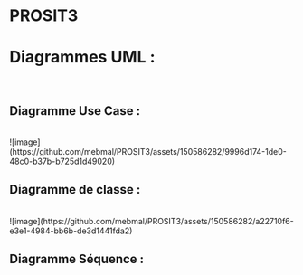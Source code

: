 # PROSIT3
<h1>Diagrammes UML :</h1>
<br>
<h2>Diagramme Use Case :</h2>
<br>
![image](https://github.com/mebmal/PROSIT3/assets/150586282/9996d174-1de0-48c0-b37b-b725d1d49020)
<br>
<h2>Diagramme de classe :</h2>
<br>
![image](https://github.com/mebmal/PROSIT3/assets/150586282/a22710f6-e3e1-4984-bb6b-de3d1441fda2)
<br>
<h2>Diagramme Séquence :</h2>
<br>

<br>

